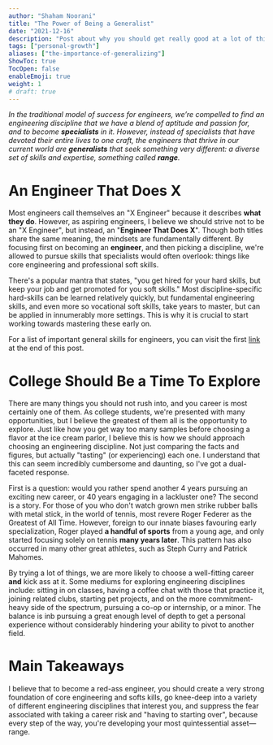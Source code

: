 ```yaml
---
author: "Shaham Noorani"
title: "The Power of Being a Generalist"
date: "2021-12-16"
description: "Post about why you should get really good at a lot of things, not just your discipline"
tags: ["personal-growth"]
aliases: ["the-importance-of-generalizing"]
ShowToc: true
TocOpen: false
enableEmoji: true
weight: 1
# draft: true
---
```


<!--blurb-->
*In the traditional model of success for engineers, we’re compelled to find an engineering discipline that we have a blend of aptitude and passion for, and to become **specialists** in it. However, instead of specialists that have devoted their entire lives to one craft, the engineers that thrive in our current world are **generalists** that seek something very different: a diverse set of skills and expertise, something called **range**.*

<!--more-->
# An Engineer That Does X

Most engineers call themselves an "X Engineer" because it describes **what they do**. However, as aspiring engineers, I believe we should strive not to be an "X Engineer", but instead, an "**Engineer That Does X**". Though both titles share the same meaning, the mindsets are fundamentally different. By focusing first on becoming an **engineer**, and then picking a discipline, we're allowed to pursue skills that specialists would often overlook: things like core engineering and professional soft skills. 

There's a popular mantra that states, "you get hired for your hard skills, but keep your job and get promoted for you soft skills." Most discipline-specific hard-skills can be learned relatively quickly, but fundamental engineering skills, and even more so vocational soft skills, take years to master, but can be applied in innumerably more settings. This is why it is crucial to start working towards mastering these early on.

For a list of important general skills for engineers, you can visit the first [link](https://google.com) at the end of this post. 

# College Should Be a Time To Explore

There are many things you should not rush into, and you career is most certainly one of them. As college students, we're presented with many opportunities, but I believe the greatest of them all is the opportunity to explore. Just like how you get way too many samples before choosing a flavor at the ice cream parlor, I believe this is how we should approach choosing an engineering discipline. Not just comparing the facts and figures, but actually "tasting" (or experiencing) each one. I understand that this can seem incredibly cumbersome and daunting, so I've got a dual-faceted response. 

First is a question: would you rather spend another 4 years pursuing an exciting new career, or 40 years engaging in a lackluster one? The second is a story. For those of you who don't watch grown men strike rubber balls with metal stick, in the world of tennis, most revere Roger Federer as the Greatest of All Time. However, foreign to our innate biases favouring early specialization, Roger played **a handful of sports** from a young age, and only started focusing solely on tennis **many years later**. This pattern has also occurred in many other great athletes, such as Steph Curry and Patrick Mahomes. 

By trying a lot of things, we are more likely to choose a well-fitting career **and** kick ass at it. Some mediums for exploring engineering disciplines include: sitting in on classes, having a coffee chat with those that practice it, joining related clubs, starting pet projects, and on the more commitment-heavy side of the spectrum, pursuing a co-op or internship, or a minor. The balance is inb pursuing a great enough level of depth to get a personal experience without considerably hindering your ability to pivot to another field. 

# Main Takeaways

I believe that to become a red-ass engineer, you should create a very strong foundation of core engineering and softs kills, go knee-deep into a variety of different engineering disciplines that interest you, and suppress the fear associated with taking a career risk and "having to starting over", because every step of the way, you're developing your most quintessential asset—range. 
